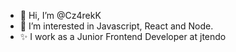 - 👋 Hi, I’m @Cz4rekK
- 👀 I’m interested in Javascript, React and Node.
- ✨ I work as a Junior Frontend Developer at jtendo
<!---
Cz4rekK/Cz4rekK is a ✨ special ✨ repository because its `README.md` (this file) appears on your GitHub profile.
You can click the Preview link to take a look at your changes.
--->
